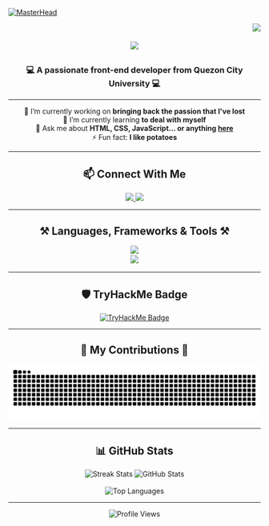 [![MasterHead](https://user-images.githubusercontent.com/115386517/225841791-e6eb2fcf-6de1-45ec-a5e8-0c321f0af245.gif)](https://github.com/riXoon)

<img align="right" src="https://visitor-badge.laobi.icu/badge?page_id=riXoon.riXoon" />

<h1 align="center">
  <img src="https://readme-typing-svg.herokuapp.com/?font=Righteous&size=35&center=true&vCenter=true&width=500&height=70&duration=4000&lines=Hi+There!+👋;+I'm+Erickson+Guhilde;" />
</h1>

<h3 align="center">💻 A passionate front-end developer from Quezon City University 💻</h3>

---

<div align="center">

🔭 I’m currently working on **bringing back the passion that I've lost**  
🌱 I’m currently learning **to deal with myself**  
💬 Ask me about **HTML, CSS, JavaScript... or anything [here](https://github.com/riXoon/riXoon/issues)**  
⚡ Fun fact: **I like potatoes**

</div>

---

<h2 align="center">📫 Connect With Me</h2>

<p align="center">
  <a href="mailto:rixon.code@gmail.com">
    <img src="https://img.shields.io/badge/Gmail-333333?style=for-the-badge&logo=gmail&logoColor=red" />
  </a>
  <a href="https://rixon.netlify.app" target="_blank">
    <img src="https://img.shields.io/badge/Portfolio-FF5722?style=for-the-badge&logo=todoist&logoColor=white" />
  </a>
</p>

---

<h2 align="center">⚒️ Languages, Frameworks & Tools ⚒️</h2>

<p align="center">
  <img src="https://skillicons.dev/icons?i=html,css,javascript,bootstrap,tailwind,react,git" /><br/>
  <img src="https://skillicons.dev/icons?i=java,mysql" />
</p>

---

<h2 align="center">🛡️ TryHackMe Badge</h2>

<p align="center">
  <a href="https://tryhackme.com/p/riXploit" target="_blank">
    <!-- THM_BADGE_START -->
    <img src="https://tryhackme-badges.s3.amazonaws.com/riXploit.png" alt="TryHackMe Badge" />
    <!-- THM_BADGE_END -->
  </a>
</p>

---

<h2 align="center">🐍 My Contributions 🐍</h2>

<p align="center">
  <img alt="snake eating my contributions" src="https://raw.githubusercontent.com/riXoon/riXoon/output/github-contribution-grid-snake.svg" />
</p>

---

<h2 align="center">📊 GitHub Stats</h2>

<p align="center">
  <img width="390" src="https://github-readme-streak-stats-salesp07.vercel.app/?user=riXoon&count_private=true&theme=react&border_radius=10" alt="Streak Stats" />
  <img width="390" src="https://github-readme-stats.vercel.app/api?username=riXoon&count_private=true&show_icons=true&theme=react&rank_icon=github&border_radius=10" alt="GitHub Stats" />
  <br/><br/>
  <img width="325" src="https://github-readme-stats.vercel.app/api/top-langs/?username=riXoon&hide=HTML&langs_count=8&layout=compact&theme=react&border_radius=10&size_weight=0.5&count_weight=0.5&exclude_repo=github-readme-stats" alt="Top Languages" />
</p>

---

<p align="center">
  <img src="https://komarev.com/ghpvc/?username=riXoon&label=Profile%20Views&color=0e75b6&style=flat" alt="Profile Views" />
</p>
